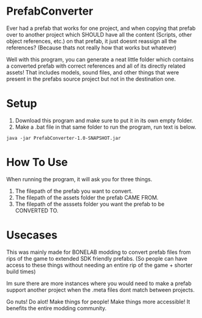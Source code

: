 # PrefabConverter
Ever had a prefab that works for one project, and when copying that prefab over to another project which SHOULD have all the content (Scripts, other object references, etc.) 
on that prefab, it just doesnt reassign all the references? (Because thats not really how that works but whatever) 

Well with this program, you can generate a neat little folder which
contains a converted prefab with correct references and all of its directly related assets! That includes models, sound files, and other things that were present in the
prefabs source project but not in the destination one.

# Setup
1) Download this program and make sure to put it in its own empty folder.
2) Make a .bat file in that same folder to run the program, run text is below.
```
java -jar PrefabConverter-1.0-SNAPSHOT.jar
```

# How To Use
When running the program, it will ask you for three things.
1) The filepath of the prefab you want to convert.
2) The filepath of the assets folder the prefab CAME FROM.
3) The filepath of the asssets folder you want the prefab to be CONVERTED TO.

# Usecases
This was mainly made for BONELAB modding to convert prefab files from rips of the game to extended SDK friendly prefabs. (So people can have access to these things without needing an entire rip of the game + shorter build times)

Im sure there are more instances where you would need to make a prefab support another project when the .meta files dont match between projects. 

Go nuts! Do alot!
Make things for people! Make things more accessible! It benefits the entire modding community.
